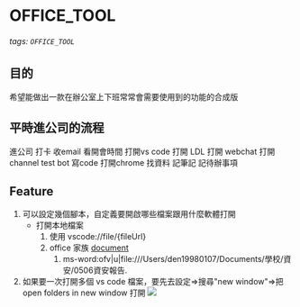 # OFFICE_TOOL
###### tags: `OFFICE_TOOL`

## 目的 
希望能做出一款在辦公室上下班常常會需要使用到的功能的合成版


## 平時進公司的流程
進公司
打卡
收email
看開會時間
打開vs code
打開 LDL
打開 webchat
打開 channel test bot
寫code
打開chrome 找資料
記筆記
記待辦事項


## Feature
1. 可以設定幾個腳本，自定義要開啟哪些檔案跟用什麼軟體打開
    * 打開本地檔案
        1. 使用 vscode://file/{fileUrl}
        2. office 家族 [document](https://docs.microsoft.com/en-us/office/client-developer/office-uri-schemes)
            1. ms-word:ofv|u|file:///Users/den19980107/Documents/學校/資安/0506資安報告.
2. 如果要一次打開多個 vs code 檔案，要先去設定=>搜尋"new window"=>把 open folders in new window 打開
    ![](https://i.imgur.com/MoT8AJM.png)

